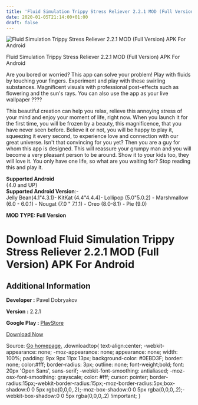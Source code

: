 ```yaml
---
title: 'Fluid Simulation Trippy Stress Reliever 2.2.1 MOD (Full Version) APK For Android'
date: 2020-01-05T21:14:00+01:00
draft: false
---
```


![Fluid Simulation Trippy Stress Reliever 2.2.1 MOD (Full Version) APK For Android](https://f3i7p7f4.stackpathcdn.com/wp-content/themes/APK-Home-Latest-123/images/noapk.png "Fluid Simulation Trippy Stress Reliever 2.2.1 MOD (Full Version) APK For Android")

  

Fluid Simulation Trippy Stress Reliever 2.2.1 MOD (Full Version) APK For Android

Are you bored or worried? This app can solve your problem! Play with fluids by touching your fingers. Experiment and play with these swirling substances. Magnificent visuals with professional post-effects such as flowering and the sun's rays. You can also use the app as your live wallpaper ????

This beautiful creation can help you relax, relieve this annoying stress of your mind and enjoy your moment of life, right now. When you launch it for the first time, you will be frozen by a beauty, this magnificence, that you have never seen before. Believe it or not, you will be happy to play it, squeezing it every second, to experience love and connection with our great universe. Isn't that convincing for you yet? Then you are a guy for whom this app is designed. This will reassure your grumpy man and you will become a very pleasant person to be around. Show it to your kids too, they will love it. You only have one life, so what are you waiting for? Stop reading this and play it.

**Supported Android**  
{4.0 and UP}  
**Supported Android Version**:-  
Jelly Bean(4.1"4.3.1)- KitKat (4.4"4.4.4)- Lollipop (5.0"5.0.2) - Marshmallow (6.0 - 6.0.1) - Nougat (7.0 " 7.1.1) - Oreo (8.0-8.1) - Pie (9.0)

**MOD TYPE: Full Version**

Download Fluid Simulation Trippy Stress Reliever 2.2.1 MOD (Full Version) APK For Android
=========================================================================================

Additional Information
----------------------

**Developer :** Pavel Dobryakov

**Version :** 2.2.1

**Google Play :** [PlayStore](https://play.google.com/store/apps/details?id=games.paveldogreat.fluidsim)

  

[Download Now](https://store4app.co/post/fluid-simulation-trippy-stress-reliever-2-2-1-mod-full-version-apk-for-android_1578253077)

  
Source: [Go homepage.](https://store4app.co/post/fluid-simulation-trippy-stress-reliever-2-2-1-mod-full-version-apk-for-android_1578253077) .downloadtop{ text-align:center; -webkit-appearance: none; -moz-appearance: none; appearance: none; width: 100%; padding: 9px 9px 11px 13px; background-color: #0EBD3F; border: none; color:#fff; border-radius: 3px; outline: none; font-weight;bold; font: 20px 'Open Sans', sans-serif; -webkit-font-smoothing: antialiased; -moz-osx-font-smoothing: grayscale; color: #fff; cursor: pointer; border-radius:15px;-webkit-border-radius:15px;-moz-border-radius:5px;box-shadow:0 0 5px rgba(0,0,0,.2);-moz-box-shadow:0 0 5px rgba(0,0,0,.2);-webkit-box-shadow:0 0 5px rgba(0,0,0,.2) !important; }